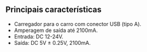 ## Principais características

* Carregador para o carro com conector USB (tipo A).
* Amperagem de saída até 2100mA.
* Entrada: DC 12-24V.
* Saída: DC 5V ± 0.25V, 2100mA.
